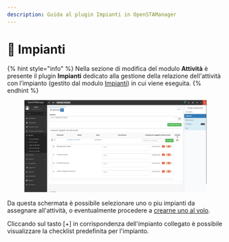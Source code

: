 ```yaml
---
description: Guida al plugin Impianti in OpenSTAManager
---
```


# 📡 Impianti

{% hint style="info" %}
Nella sezione di modifica del modulo **Attività** è presente il plugin **Impianti** dedicato alla gestione della relazione dell'attività con l’impianto (gestito dal modulo [Impianti](../../impianti/)) in cui viene eseguita.
{% endhint %}

<figure><img src="../../../../.gitbook/assets/immagine (718).png" alt=""><figcaption></figcaption></figure>

Da questa schermata è possibile selezionare uno o piu impianti da assegnare all'attività, o eventualmente procedere a [crearne uno al volo](https://docs.openstamanager.com/modules/attivita/creazione#impianto).

Cliccando sul tasto \[+] in corrispondenza dell'impianto collegato è possibile visualizzare la checklist predefinita per l'impianto.
